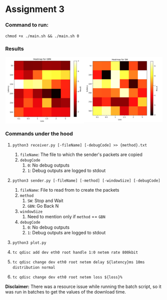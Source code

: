 # Assignment 3

### Command to run:

`chmod +x ./main.sh && ./main.sh 0`

### Results

<div style="display: flex;">
    <img src="image/README/1714928083541.png" alt="Go Back N" height="50%" width="50%">
    <img src="image/README/1714928107851.png" alt="Stop and Wait" height="50%" width="50%">
</div>

### Commands under the hood

1. `python3 receiver.py [-fileName] [-debugCode] >> {method}.txt`

   1. `fileName`: The file to which the sender's packets are copied
   2. `debugCode`
      1. `0`: No debug outputs
      2. `1`: Debug outputs are logged to stdout
2. `python3 sender.py [-fileName] [-method] [-windowSize] [-debugCode]`

   1. `fileName`: File to read from to create the packets
   2. `method`
      1. `SW`: Stop and Wait
      2. `GBN`: Go Back N
   3. `windowSize`
      1. Need to mention only if `method` == `GBN`
   4. `debugCode`
      1. `0`: No debug outputs
      2. `1`: Debug outputs are logged to stdout
3. `python3 plot.py`
4. `tc qdisc add dev eth0 root handle 1:0 netem rate 800kbit`
5. `tc qdisc change dev eth0 root netem delay ${latency}ms 10ms distribution normal`
6. `tc qdisc change dev eth0 root netem loss ${loss}%`

**Disclaimer:** There was a resource issue while running the batch script, so it was run in batches to get the values of the download time.
